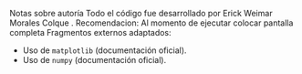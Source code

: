 Notas sobre autoría
Todo el código fue desarrollado por Erick Weimar Morales Colque .  Recomendacion: Al momento de ejecutar colocar pantalla completa
Fragmentos externos adaptados:
- Uso de `matplotlib` (documentación oficial).
- Uso de `numpy` (documentación oficial).

